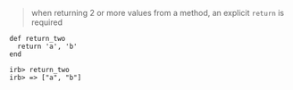 > when returning 2 or more values from a method, an explicit `return` is required

```
def return_two
  return 'a', 'b'
end

irb> return_two
irb> => ["a", "b"]
```
